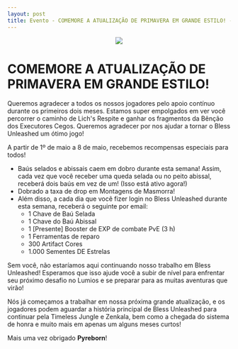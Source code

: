 ```yaml
---
layout: post
title: Evento - COMEMORE A ATUALIZAÇÃO DE PRIMAVERA EM GRANDE ESTILO! - 30/05/2020
---
```

<p align="center">
    <img src="https://cdn-cms.bnea.io/sites/default/files/news/cover-small-desktop/198534441715625.jpg">
</p>

# COMEMORE A ATUALIZAÇÃO DE PRIMAVERA EM GRANDE ESTILO!

Queremos agradecer a todos os nossos jogadores pelo apoio contínuo durante os primeiros dois meses. Estamos super empolgados em ver você percorrer o caminho de Lich's Respite e ganhar os fragmentos da Bênção dos Executores Cegos. Queremos agradecer por nos ajudar a tornar o Bless Unleashed um ótimo jogo!

A partir de 1º de maio a 8 de maio, recebemos recompensas especiais para todos!

* Baús selados e abissais caem em dobro durante esta semana! Assim, cada vez que você receber uma queda selada ou no peito abissal, receberá dois baús em vez de um! (Isso está ativo agora!)
* Dobrado a taxa de drop em Montagens de Masmorra!
* Além disso, a cada dia que você fizer login no Bless Unleashed durante esta semana, receberá o seguinte por email:
  * 1 Chave de Baú Selada
  * 1 Chave do Baú Abissal
  * 1 [Presente] Booster de EXP de combate PvE (3 h)
  * 1 Ferramentas de reparo
  * 300 Artifact Cores
  * 1.000 Sementes DE Estrelas

Sem você, não estaríamos aqui continuando nosso trabalho em Bless Unleashed! Esperamos que isso ajude você a subir de nível para enfrentar seu próximo desafio no Lumios e se preparar para as muitas aventuras que virão!

Nós já começamos a trabalhar em nossa próxima grande atualização, e os jogadores podem aguardar a história principal de Bless Unleashed para continuar pela Timeless Jungle e Zenkala, bem como a chegada do sistema de honra e muito mais em apenas um alguns meses curtos! 

Mais uma vez obrigado **Pyreborn**!

 